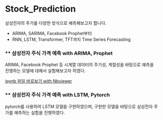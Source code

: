 # Stock_Prediction

삼성전자의 주가를 다양한 방식으로 예측해보고자 합니다.
- ARIMA, SARIMA, Facebook Prophet부터
- RNN, LSTM, Transformer, TFT까지
Time Series Forecasting


### ** 삼성전자 주식 가격 예측 with ARIMA, Prophet
ARIMA, Facebook Prophet 등 시계열 데이터의 주기성, 계절성을 바탕으로 예측을 진행하는 모델에 대해서 실험해보고자 하였다.

[ipynb 파일 바로보기 with Nbviewer](https://nbviewer.jupyter.org/github/jhbale11/DataScienceLab/blob/main/Dacon/%EC%82%BC%EC%84%B1%EC%A0%84%EC%9E%90%20%EC%A3%BC%EA%B0%80%20%EC%98%88%EC%B8%A1_ARIMA_PROPHET.ipynb)

### ** 삼성전자 주식 가격 예측 with LSTM, Pytorch
pytorch를 사용하여 LSTM 모델을 구현하였으며, 구현한 모델을 바탕으로 삼성전자 주가를 예측하는 실험을 진행하였다.
